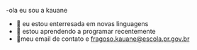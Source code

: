 -ola eu sou a kauane
- 👀 eu estou enterresada em novas linguagens 
- 🌱 estou aprendendo a programar recentemente
- 💞meu email de contato e fragoso.kauane@escola.pr.gov.br
